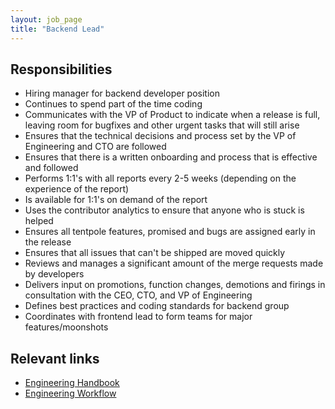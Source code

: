 ```yaml
---
layout: job_page
title: "Backend Lead"
---
```


## Responsibilities

* Hiring manager for backend developer position
* Continues to spend part of the time coding
* Communicates with the VP of Product to indicate when a release is full, leaving room for bugfixes and other urgent tasks that will still arise
* Ensures that the technical decisions and process set by the VP of Engineering and CTO are followed
* Ensures that there is a written onboarding and process that is effective and followed
* Performs 1:1's with all reports every 2-5 weeks (depending on the experience of the report)
* Is available for 1:1's on demand of the report
* Uses the contributor analytics to ensure that anyone who is stuck is helped
* Ensures all tentpole features, promised and bugs are assigned early in the release
* Ensures that all issues that can't be shipped are moved quickly
* Reviews and manages a significant amount of the merge requests made by developers
* Delivers input on promotions, function changes, demotions and firings in consultation with the CEO, CTO, and VP of Engineering
* Defines best practices and coding standards for backend group
* Coordinates with frontend lead to form teams for major features/moonshots

## Relevant links

- [Engineering Handbook](/handbook/engineering)
- [Engineering Workflow](/handbook/engineering/workflow)
